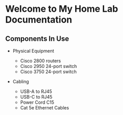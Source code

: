 # Welcome to My Home Lab Documentation

## Components In Use
- Physical Equipment
    - Cisco 2800 routers
    - Cisco 2950 24-port switch
    - Cisco 3750 24-port switch

- Cabling
    - USB-A to RJ45
    - USB-C to RJ45
    - Power Cord C15
    - Cat 5e Ethernet Cables